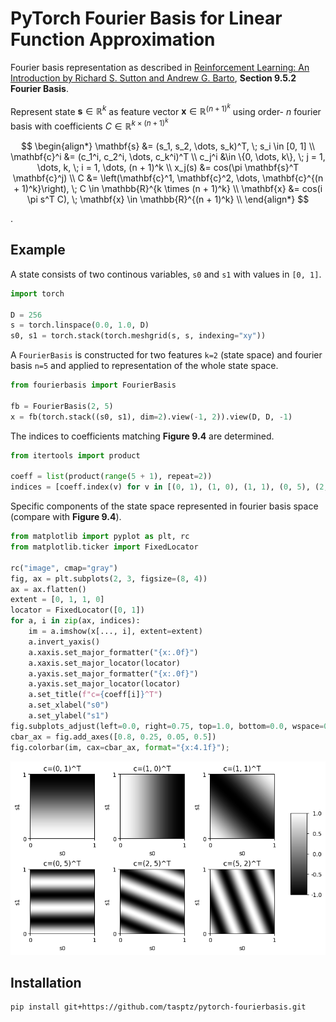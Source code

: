 # PyTorch Fourier Basis for Linear Function Approximation

Fourier basis representation as described in [Reinforcement Learning: An Introduction by Richard S. Sutton
and Andrew G. Barto](http://incompleteideas.net/book/the-book.html), **Section 9.5.2 Fourier Basis**.

Represent state $\mathbf{s} \in \mathbb{R}^k$ as feature vector $\mathbf{x} \in \mathbb{R}^{(n + 1)^k}$ using
order- $n$ fourier basis with coefficients $C \in \mathbb{R}^{k \times (n + 1)^k}$

$$
\begin{align*}
\mathbf{s} &= (s_1, s_2, \dots, s_k)^T, \; s_i \in [0, 1] \\
\mathbf{c}^i &= (c_1^i, c_2^i, \dots, c_k^i)^T \\
c_j^i &\in \{0, \dots, k\}, \; j = 1, \dots, k, \; i = 1, \dots, (n + 1)^k \\
x_j(s) &= cos(\pi \mathbf{s}^T \mathbf{c}^j) \\
C &= \left(\mathbf{c}^1, \mathbf{c}^2, \dots, \mathbf{c}^{(n + 1)^k}\right), \; C \in \mathbb{R}^{k \times (n + 1)^k} \\
\mathbf{x} &= cos(i \pi s^T C), \; \mathbf{x} \in \mathbb{R}^{(n + 1)^k} \\
\end{align*}
$$

.

## Example

A state consists of two continous variables, `s0` and `s1` with values in `[0, 1]`.


```python
import torch

D = 256
s = torch.linspace(0.0, 1.0, D)
s0, s1 = torch.stack(torch.meshgrid(s, s, indexing="xy"))
```

A `FourierBasis` is constructed for two features `k=2` (state space) and fourier basis `n=5` and applied to representation of the whole state space.


```python
from fourierbasis import FourierBasis

fb = FourierBasis(2, 5)
x = fb(torch.stack((s0, s1), dim=2).view(-1, 2)).view(D, D, -1)
```

The indices to coefficients matching **Figure 9.4** are determined.


```python
from itertools import product

coeff = list(product(range(5 + 1), repeat=2))
indices = [coeff.index(v) for v in [(0, 1), (1, 0), (1, 1), (0, 5), (2, 5), (5, 2)]]
```

Specific components of the state space represented in fourier basis space (compare with **Figure 9.4**).


```python
from matplotlib import pyplot as plt, rc
from matplotlib.ticker import FixedLocator

rc("image", cmap="gray")
fig, ax = plt.subplots(2, 3, figsize=(8, 4))
ax = ax.flatten()
extent = [0, 1, 1, 0]
locator = FixedLocator([0, 1])
for a, i in zip(ax, indices):
    im = a.imshow(x[..., i], extent=extent)
    a.invert_yaxis()
    a.xaxis.set_major_formatter("{x:.0f}")
    a.xaxis.set_major_locator(locator)
    a.yaxis.set_major_formatter("{x:.0f}")
    a.yaxis.set_major_locator(locator)
    a.set_title(f"c={coeff[i]}^T")
    a.set_xlabel("s0")
    a.set_ylabel("s1")
fig.subplots_adjust(left=0.0, right=0.75, top=1.0, bottom=0.0, wspace=0.4, hspace=0.4)
cbar_ax = fig.add_axes([0.8, 0.25, 0.05, 0.5])
fig.colorbar(im, cax=cbar_ax, format="{x:4.1f}");
```


    
![png](ReadMe_files/ReadMe_7_0.png)
    


## Installation

```
pip install git+https://github.com/tasptz/pytorch-fourierbasis.git
```

